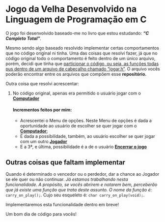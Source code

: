 <h1>
  Jogo da Velha Desenvolvido na <i></i>Linguagem de Programação em C</i>
</h1>

<p>
  O jogo foi desenvolvido baseado-me no livro que estou estudando: <em><b>&ldquo;C Completo Total&rdquo;</b>.</em>
</p>

<p>
  Mesmo sendo algo baseado resolvido implementar certas comportamentos que no código original ni tinha. Uma das coisas que resolvi fazer, já que no código original todo o comportamento é feito dentro de um único arquivo, porém, decidi que tinha que <u>particionar o código, ou seja, as funções todas pus dentro de um arquivo de cabeçalho chamado &ldquo;jogar.h&rdquo;</u>. O arquivo vocês poderão encontrar entre os arquivos que compõem esse <b>repositório.</b>
</p>

<p>
  Outra coisa que resolvi acrescentar:
<ol>
  <li>
    No código original, apenas era permitido o usuário jogar com o <u><b>Computador</b></u>
  </li>
  <h4>
    Incrementos feitos por mim:
  </h4>
  <ul>
    <li>Acrescentei o Menu de opções. Neste Menu de opções é dada a oportunidade ao usuário de escolher se quer jogar com o <u><b>Computador</b></u>;
    </li>
    <li>
      É dada a possibilidade, também, ao usuário escolher se quer jogar com um outro <u><b>Jogador</b></u>
    </li>
  <li>
    E a 3ª, e última, possibilidade é a de o usuário <u><b>Encerrar o jogo</b></u>
  </li>
</ol>
</p>

<h2>Outras coisas que faltam implementar</h2>

<p>
  Quando é determinado o vencedor ou o perdedor, dar a chance ao Jogador se ele quer ou não continuar. <em>Já estamos trabalhando nesta funcionalidade. A propósito, se vocês abrirem e notarem bem, perceberão que já existe uma função que trata deste assunto. O nome da função é: </em> <code>carry_on_play();</code>. Cujo seu esqueleto é: <code>char carry_on_play(void);</code>.
</p>

<p>Implementaremos esta funcionalidade dentro em breve!</p>

<p>Um bom dia de código para vocês!</p>
